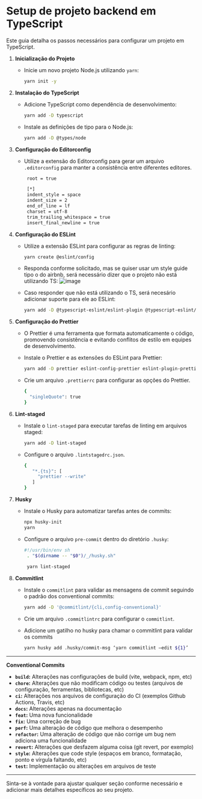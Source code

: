 # Setup de projeto backend em TypeScript

Este guia detalha os passos necessários para configurar um projeto em TypeScript.

1. **Inicialização do Projeto**
   - Inicie um novo projeto Node.js utilizando `yarn`:

     ```bash
     yarn init -y
     ```

2. **Instalação do TypeScript**
   - Adicione TypeScript como dependência de desenvolvimento:

     ```bash
     yarn add -D typescript
     ```

   - Instale as definições de tipo para o Node.js:

     ```bash
     yarn add -D @types/node
     ```

3. **Configuração do Editorconfig**
   - Utilize a extensão do Editorconfig para gerar um arquivo `.editorconfig` para manter a consistência entre diferentes editores.

     ```bash
      root = true

      [*]
      indent_style = space
      indent_size = 2
      end_of_line = lf
      charset = utf-8
      trim_trailing_whitespace = true
      insert_final_newline = true

     ```

4. **Configuração do ESLint**
   - Utilize a extensão ESLint para configurar as regras de linting:

     ```bash
     yarn create @eslint/config
     ```
   - Responda conforme solicitado, mas se quiser usar um style guide tipo o do airbnb, será necessário dizer que o projeto não está utilizando TS:
    ![image](https://github.com/renanholler/setup-project-typescript/assets/51061210/45845b10-eae8-40f4-b4e7-ea37dbbdba64)

   - Caso responder que não está utilizando o TS, será necesário adicionar suporte para ele ao ESLint:

     ```bash
     yarn add -D @typescript-eslint/eslint-plugin @typescript-eslint/parser eslint-import-resolver-typescript
     ```

4. **Configuração do Prettier**
   - O Prettier é uma ferramenta que formata automaticamente o código, promovendo consistência e evitando conflitos de estilo em equipes de desenvolvimento.
   - Instale o Prettier e as extensões do ESLint para Prettier:

     ```bash
     yarn add -D prettier eslint-config-prettier eslint-plugin-prettier
     ```

   - Crie um arquivo `.prettierrc` para configurar as opções do Prettier.

     ```bash
     {
       "singleQuote": true
     }
     ```

6. **Lint-staged**
   - Instale o `lint-staged` para executar tarefas de linting em arquivos staged:

     ```bash
     yarn add -D lint-staged
     ```

   - Configure o arquivo `.lintstagedrc.json`.

     ```bash
     {
        "*.{ts}": [
          "prettier --write"
        ]
     }
     ```

7. **Husky**
   - Instale o Husky para automatizar tarefas antes de commits:

     ```bash
     npx husky-init
     yarn
     ```

   - Configure o arquivo `pre-commit` dentro do diretório `.husky`:

     ```bash
     #!/usr/bin/env sh
      . "$(dirname -- "$0")/_/husky.sh"
      
      yarn lint-staged
     ```

8. **Commitlint**
   - Instale o `commitlint` para validar as mensagens de commit seguindo o padrão dos conventional commits:

     ```bash
     yarn add -D '@commitlint/{cli,config-conventional}'
     ```

   - Crie um arquivo `.commitlintrc` para configurar o `commitlint`.
   - Adicione um gatilho no husky para chamar o commitlint para validar os commits
     
       ```bash
       yarn husky add .husky/commit-msg ‘yarn commitlint —edit ${1}’  
       ```

---

**Conventional Commits**
  - **`build`:** Alterações nas configurações de build (vite, webpack, npm, etc)
  - **`chore`:** Alterações que não modificam código ou testes (arquivos de configuração, ferramentas, bibliotecas, etc)
  - **`ci`:** Alterações nos arquivos de configuração do CI (exemplos Github Actions, Travis, etc)
  - **`docs`:** Alterações apenas na documentação
  - **`feat`:** Uma nova funcionalidade
  - **`fix`:** Uma correção de bug
  - **`perf`:** Uma alteração de código que melhora o desempenho
  - **`refactor`:** Uma alteração de código que não corrige um bug nem adiciona uma funcionalidade
  - **`revert`:** Alterações que desfazem alguma coisa (git revert, por exemplo)
  - **`style`:** Alterações que code style (espaços em branco, formatação, ponto e vírgula faltando, etc)
  - **`test`:** Implementação ou alterações em arquivos de teste

---
Sinta-se à vontade para ajustar qualquer seção conforme necessário e adicionar mais detalhes específicos ao seu projeto.
